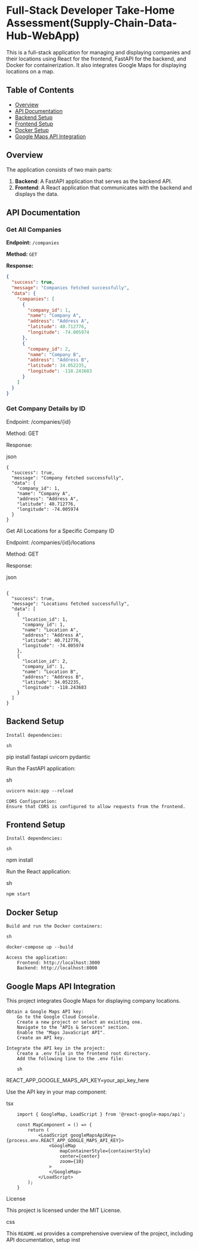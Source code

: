 # Full-Stack Developer Take-Home Assessment(Supply-Chain-Data-Hub-WebApp)

This is a full-stack application for managing and displaying companies and their locations using React for the frontend, FastAPI for the backend, and Docker for containerization. It also integrates Google Maps for displaying locations on a map.

## Table of Contents

- [Overview](#overview)
- [API Documentation](#api-documentation)
- [Backend Setup](#backend-setup)
- [Frontend Setup](#frontend-setup)
- [Docker Setup](#docker-setup)
- [Google Maps API Integration](#google-maps-api-integration)

## Overview

The application consists of two main parts:

1. **Backend**: A FastAPI application that serves as the backend API.
2. **Frontend**: A React application that communicates with the backend and displays the data.

## API Documentation

### Get All Companies

**Endpoint:** `/companies`

**Method:** `GET`

**Response:**
```json
{
  "success": true,
  "message": "Companies fetched successfully",
  "data": {
    "companies": [
      {
        "company_id": 1,
        "name": "Company A",
        "address": "Address A",
        "latitude": 40.712776,
        "longitude": -74.005974
      },
      {
        "company_id": 2,
        "name": "Company B",
        "address": "Address B",
        "latitude": 34.052235,
        "longitude": -118.243683
      }
    ]
  }
}
```
### Get Company Details by ID

Endpoint: /companies/{id}

Method: GET

Response:

json
```
{
  "success": true,
  "message": "Company fetched successfully",
  "data": {
    "company_id": 1,
    "name": "Company A",
    "address": "Address A",
    "latitude": 40.712776,
    "longitude": -74.005974
  }
}
```
Get All Locations for a Specific Company ID

Endpoint: /companies/{id}/locations

Method: GET

Response:

json
```

{
  "success": true,
  "message": "Locations fetched successfully",
  "data": [
    {
      "location_id": 1,
      "company_id": 1,
      "name": "Location A",
      "address": "Address A",
      "latitude": 40.712776,
      "longitude": -74.005974
    },
    {
      "location_id": 2,
      "company_id": 1,
      "name": "Location B",
      "address": "Address B",
      "latitude": 34.052235,
      "longitude": -118.243683
    }
  ]
}
```
## Backend Setup

    Install dependencies:

    sh

pip install fastapi uvicorn pydantic

Run the FastAPI application:

sh

    uvicorn main:app --reload

    CORS Configuration:
    Ensure that CORS is configured to allow requests from the frontend.

## Frontend Setup

    Install dependencies:

    sh

npm install

Run the React application:

sh

    npm start

## Docker Setup

    Build and run the Docker containers:

    sh

    docker-compose up --build

    Access the application:
        Frontend: http://localhost:3000
        Backend: http://localhost:8000

## Google Maps API Integration

This project integrates Google Maps for displaying company locations.

    Obtain a Google Maps API key:
        Go to the Google Cloud Console.
        Create a new project or select an existing one.
        Navigate to the "APIs & Services" section.
        Enable the "Maps JavaScript API".
        Create an API key.

    Integrate the API key in the project:
        Create a .env file in the frontend root directory.
        Add the following line to the .env file:

        sh

REACT_APP_GOOGLE_MAPS_API_KEY=your_api_key_here

Use the API key in your map component:

tsx

        import { GoogleMap, LoadScript } from '@react-google-maps/api';

        const MapComponent = () => {
            return (
                <LoadScript googleMapsApiKey={process.env.REACT_APP_GOOGLE_MAPS_API_KEY}>
                    <GoogleMap
                        mapContainerStyle={containerStyle}
                        center={center}
                        zoom={10}
                    >
                    </GoogleMap>
                </LoadScript>
            );
        }

License

This project is licensed under the MIT License.

css


This `README.md` provides a comprehensive overview of the project, including API documentation, setup inst
